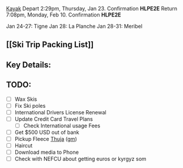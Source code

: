 [Kayak](https://www.kayak.com/trips/!BYobRsHVML0VOQ0A)
Depart 2:29pm, Thursday, Jan 23. Confirmation **HLPE2E**
Return 7:08pm, Monday, Feb 10. Confirmation **HLPE2E**

Jan 24-27: Tigne
Jan 28: La Planche
Jan 28-31: Meribel
## [[Ski Trip Packing List]]

## Key Details:


## TODO:
 - [ ] Wax Skis
 - [ ] Fix Ski poles
 - [ ] International Drivers License Renewal
 - [ ] Update Credit Card Travel Plans
	 - [ ] Check International usage Fees
 - [ ] Get $500 USD out of bank
 - [ ] Pickup Fleece [Thuja](https://thujavt.com/) ([gm](https://maps.app.goo.gl/Hx9XLQ9WorbRqbpm8))
 - [ ] Haircut
 - [ ] Download media to Phone
 - [ ] Check with NEFCU about getting euros or kyrgyz som